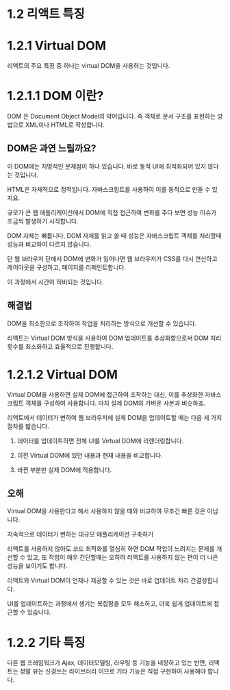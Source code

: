 # 1.2 리액트 특징

# 1.2.1 Virtual DOM

리액트의 주요 특징 중 하나는 virtual DOM을 사용하는 것입니다.

# 1.2.1.1 DOM 이란?

DOM 은 Document Object Model의 약어입니다. 즉 객체로 문서 구조를 표현하는 방법으로 XML이나 HTML로 작성합니다.

## DOM은 과연 느릴까요?

이 DOM에는 치명적인 문제점이 하나 있습니다. 바로 동적 UI에 최적화되어 있지 않다는 것입니다.

HTML은 자체적으로 정적입니다. 자바스크립트를 사용하여 이를 동적으로 만들 수 있지요.

규모가 큰 웹 애플리케이션에서 DOM에 직접 접근하여 변화를 주다 보면 성능 이슈가 조금씩 발생하기 시작합니다. 

DOM 자체는 빠릅니다, DOM 자체를 읽고 쓸 때 성능은 자바스크립트 객체를 처리할때 성능과 비교하여 다르지 않습니다.

단 웹 브라우저 단에서 DOM에 변화가 일어나면 웹 브라우저가 CSS를 다시 연산하고 레이아웃을 구성하고, 페이지를 리페인트합니다.

이 과정에서 시간이 허비되는 것입니다.

## 해결법

DOM을 최소한으로 조작하여 작업을 처리하는 방식으로 개선할 수 있습니다.

리액트는 Virtual DOM 방식을 사용하여 DOM 업데이트를 추상화함으로써 DOM 처리 횟수를 최소화하고 효율적으로 진행합니다.

# 1.2.1.2 Virtual DOM

Virtual DOM을 사용하면 실제 DOM에 접근하여 조작하는 대신, 이를 추상화한 자바스크립트 객체를 구성하여 사용합니다. 마치 실제 DOM의 가벼운 사본과 비슷하죠.

리액트에서 데이터가 변하여 웹 브라우저에 실제 DOM을 업데이트할 때는 다음 세 가지 절차를 밟습니다.

1. 데이터를 업데이트하면 전체 UI를 Virtual DOM에 리렌더링합니다.

1. 이전 Virtual DOM에 있던 내용과 현재 내용을 비교합니다.

1. 바뀐 부분만 실제 DOM에 적용합니다.

## 오해 

Virtual DOM을 사용한다고 해서 사용하지 않을 때와 비교하여 무조건 빠른 것은 아닙니다. 

지속적으로 데이터가 변하는 대규모 애플리케이션 구축하기

리액트를 사용하지 않아도 코드 최적화를 열심히 하면 DOM 작업이 느려지는 문제를 개선할 수 있고, 또 작업이 매우 간단할때는 오히려 리액트를 사용하지 않는 편이 더 나은 성능을 보이기도 합니다.

리액트와 Virtual DOM이 언제나 제공할 수 있는 것은 바로 업데이트 처리 간결성힙니다.

UI를 업데이트하는 과정에서 생기는 복잡함을 모두 해소하고, 더욱 쉽게 업데이트에 접근할 수 있습니다.

# 1.2.2 기타 특징

다른 웹 프레임워크가 Ajax, 데이터모델링, 라우팅 등 기능을 내장하고 있는 반면, 리액트는 정말 뷰는 신경쓰는 라이브러리 이므로 기타 기능은 직접 구현하여 사용해야 합니다.


